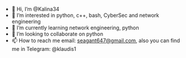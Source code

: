 - 👋 Hi, I’m @Kalina34
- 👀 I’m interested in python, c++, bash, CyberSec and network engineering
- 🌱 I’m currently learning network engineering, python
- 💞️ I’m looking to collaborate on python
- 📫 How to reach me email: seagant647@gmail.com, also you can find me in Telegram: @klaudis1
<!---
Kalina34/Kalina34 is a ✨ special ✨ repository because its `README.md` (this file) appears on your GitHub profile.
You can click the Preview link to take a look at your changes.
--->
